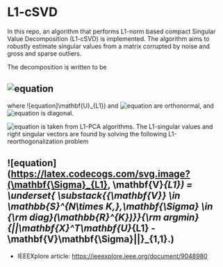 # L1-cSVD
In this repo, an algorithm that performs L1-norm based compact Singular Value Decomposition (L1-cSVD) is implemented. The algorithm aims to robustly estimate singular values from a matrix corrupted by noise and gross and sparse outliers.

The decomposition is written to be

![equation](https://latex.codecogs.com/svg.image?\mathbf{X}\approx\mathbf{U}_{L1}\mathbf{\Sigma}_{L1}\mathbf{V}_{L1}^T&space;)
---
where ![equation]\mathbf{U}_{L1}) and ![equation](https://latex.codecogs.com/svg.image?\mathbf{V}_{L1}) are orthonormal, and ![equation](https://latex.codecogs.com/svg.image?\mathbf{\Sigma}_{L1}) is diagonal. 

![equation](https://latex.codecogs.com/svg.image?\mathbf{U}_{L1}) is taken from L1-PCA algorithms. The L1-singular values and right singular vectors are found by solving the following L1-reorthogonalization problem

![equation](https://latex.codecogs.com/svg.image?(\mathbf{\Sigma}_{L1}, \mathbf{V}_{L1}) = \underset{ \substack{{\mathbf{V}} \in \mathbb{S}^{N\times K,},\mathbf{\Sigma} \in {\rm diag}(\mathbb{R}^{K})}}{\rm argmin} {||\mathbf{X}^T\mathbf{U}_{L1} - \mathbf{V}\mathbf{\Sigma}||}_{1,1}.)
---

* IEEEXplore article: https://ieeexplore.ieee.org/document/9048980

